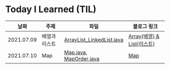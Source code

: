 # Today I Learned (TIL)


| 날짜 | 주제 | 파일 | 블로그 링크 |
| ---- | ----- | ----- | ----------|
| 2021.07.09 | 배열과 리스트 | [ArrayList_LinkedList.java](https://github.com/jungdami-ing/TIL/blob/mastser/Data%20Structure/ArrayList_LinkedList.java) | [Array(배열) & List(리스트)](https://jungdami-ing.tistory.com/entry/Array%EB%B0%B0%EC%97%B4-List%EB%A6%AC%EC%8A%A4%ED%8A%B8) |
|2021.07.10 | Map | [Map.java](https://github.com/jungdami-ing/TIL/blob/mastser/Data%20Structure/Map.java), [MapOrder.java](https://github.com/jungdami-ing/TIL/blob/mastser/Data%20Structure/MapOrder.java) | [Map](https://jungdami-ing.tistory.com/entry/Map) |
